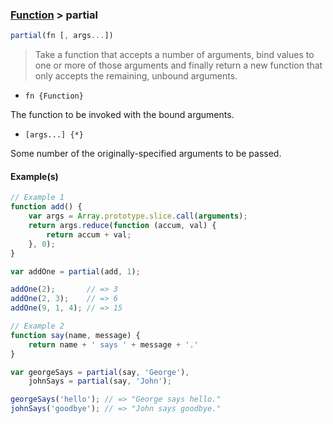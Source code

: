 ### [Function](../) > partial

```js
partial(fn [, args...])
```
> Take a function that accepts a number of arguments,
bind values to one or more of those arguments and finally
return a new function that only accepts the remaining, unbound arguments.

- <code>fn {Function}</code>

The function to be invoked with the bound arguments.

- <Code>[args...] {\*}</code>

Some number of the originally-specified arguments to be passed.

#### Example(s)
```js
// Example 1
function add() {
    var args = Array.prototype.slice.call(arguments);
    return args.reduce(function (accum, val) {
        return accum + val;
    }, 0);
}

var addOne = partial(add, 1);

addOne(2);       // => 3
addOne(2, 3);    // => 6
addOne(9, 1, 4); // => 15

// Example 2
function say(name, message) {
    return name + ' says ' + message + '.'
}

var georgeSays = partial(say, 'George'),
    johnSays = partial(say, 'John');

georgeSays('hello'); // => "George says hello."
johnSays('goodbye'); // => "John says goodbye."
```

